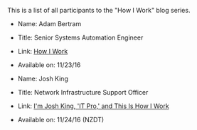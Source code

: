 This is a list of all participants to the "How I Work" blog series.

- Name: Adam Bertram
- Title: Senior Systems Automation Engineer
- Link: [How I Work](http://www.adamtheautomator.com/__trashed/)
- Available on: 11/23/16

- Name: Josh King
- Title: Network Infrastructure Support Officer
- Link: [I'm Josh King, 'IT Pro,' and This Is How I Work](http://king.geek.nz/2016/11/24/how-i-work/)
- Available on: 11/24/16 (NZDT)

